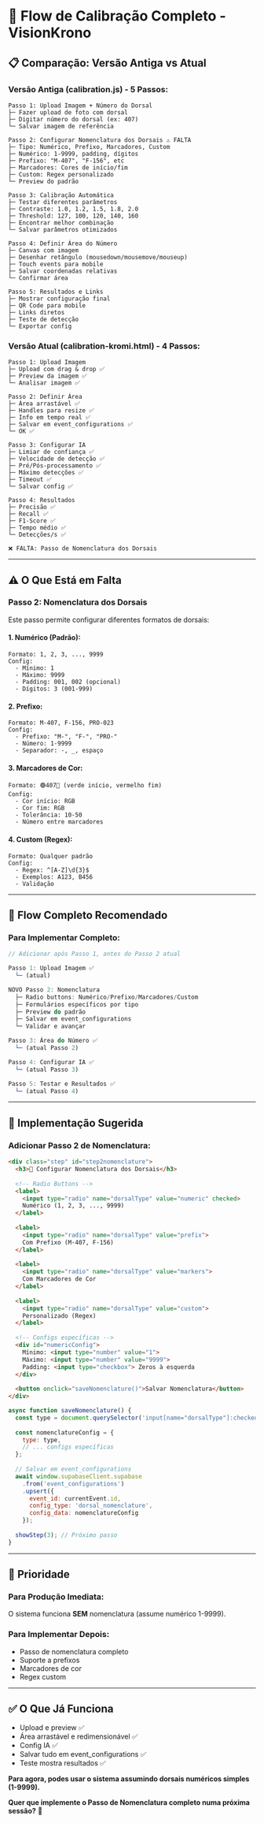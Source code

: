 # 🔧 Flow de Calibração Completo - VisionKrono

## 📋 Comparação: Versão Antiga vs Atual

### **Versão Antiga (calibration.js) - 5 Passos:**

```
Passo 1: Upload Imagem + Número do Dorsal
├─ Fazer upload de foto com dorsal
├─ Digitar número do dorsal (ex: 407)
└─ Salvar imagem de referência

Passo 2: Configurar Nomenclatura dos Dorsais ⚠️ FALTA
├─ Tipo: Numérico, Prefixo, Marcadores, Custom
├─ Numérico: 1-9999, padding, dígitos
├─ Prefixo: "M-407", "F-156", etc
├─ Marcadores: Cores de início/fim
├─ Custom: Regex personalizado
└─ Preview do padrão

Passo 3: Calibração Automática
├─ Testar diferentes parâmetros
├─ Contraste: 1.0, 1.2, 1.5, 1.8, 2.0
├─ Threshold: 127, 100, 120, 140, 160
├─ Encontrar melhor combinação
└─ Salvar parâmetros otimizados

Passo 4: Definir Área do Número
├─ Canvas com imagem
├─ Desenhar retângulo (mousedown/mousemove/mouseup)
├─ Touch events para mobile
├─ Salvar coordenadas relativas
└─ Confirmar área

Passo 5: Resultados e Links
├─ Mostrar configuração final
├─ QR Code para mobile
├─ Links diretos
├─ Teste de detecção
└─ Exportar config
```

### **Versão Atual (calibration-kromi.html) - 4 Passos:**

```
Passo 1: Upload Imagem
├─ Upload com drag & drop ✅
├─ Preview da imagem ✅
└─ Analisar imagem ✅

Passo 2: Definir Área
├─ Área arrastável ✅
├─ Handles para resize ✅
├─ Info em tempo real ✅
├─ Salvar em event_configurations ✅
└─ OK ✅

Passo 3: Configurar IA
├─ Limiar de confiança ✅
├─ Velocidade de detecção ✅
├─ Pré/Pós-processamento ✅
├─ Máximo detecções ✅
├─ Timeout ✅
└─ Salvar config ✅

Passo 4: Resultados
├─ Precisão ✅
├─ Recall ✅
├─ F1-Score ✅
├─ Tempo médio ✅
└─ Detecções/s ✅

❌ FALTA: Passo de Nomenclatura dos Dorsais
```

---

## ⚠️ O Que Está em Falta

### **Passo 2: Nomenclatura dos Dorsais**

Este passo permite configurar diferentes formatos de dorsais:

#### **1. Numérico (Padrão):**
```
Formato: 1, 2, 3, ..., 9999
Config:
  - Mínimo: 1
  - Máximo: 9999
  - Padding: 001, 002 (opcional)
  - Dígitos: 3 (001-999)
```

#### **2. Prefixo:**
```
Formato: M-407, F-156, PRO-023
Config:
  - Prefixo: "M-", "F-", "PRO-"
  - Número: 1-9999
  - Separador: -, _, espaço
```

#### **3. Marcadores de Cor:**
```
Formato: 🟢407🔴 (verde início, vermelho fim)
Config:
  - Cor início: RGB
  - Cor fim: RGB
  - Tolerância: 10-50
  - Número entre marcadores
```

#### **4. Custom (Regex):**
```
Formato: Qualquer padrão
Config:
  - Regex: ^[A-Z]\d{3}$
  - Exemplos: A123, B456
  - Validação
```

---

## 🔄 Flow Completo Recomendado

### **Para Implementar Completo:**

```javascript
// Adicionar após Passo 1, antes do Passo 2 atual

Passo 1: Upload Imagem ✅
  └─ (atual)

NOVO Passo 2: Nomenclatura
  ├─ Radio buttons: Numérico/Prefixo/Marcadores/Custom
  ├─ Formulários específicos por tipo
  ├─ Preview do padrão
  ├─ Salvar em event_configurations
  └─ Validar e avançar

Passo 3: Área do Número ✅
  └─ (atual Passo 2)

Passo 4: Configurar IA ✅
  └─ (atual Passo 3)

Passo 5: Testar e Resultados ✅
  └─ (atual Passo 4)
```

---

## 📝 Implementação Sugerida

### **Adicionar Passo 2 de Nomenclatura:**

```html
<div class="step" id="step2nomenclature">
  <h3>🔢 Configurar Nomenclatura dos Dorsais</h3>
  
  <!-- Radio Buttons -->
  <label>
    <input type="radio" name="dorsalType" value="numeric" checked>
    Numérico (1, 2, 3, ..., 9999)
  </label>
  
  <label>
    <input type="radio" name="dorsalType" value="prefix">
    Com Prefixo (M-407, F-156)
  </label>
  
  <label>
    <input type="radio" name="dorsalType" value="markers">
    Com Marcadores de Cor
  </label>
  
  <label>
    <input type="radio" name="dorsalType" value="custom">
    Personalizado (Regex)
  </label>
  
  <!-- Configs específicas -->
  <div id="numericConfig">
    Mínimo: <input type="number" value="1">
    Máximo: <input type="number" value="9999">
    Padding: <input type="checkbox"> Zeros à esquerda
  </div>
  
  <button onclick="saveNomenclature()">Salvar Nomenclatura</button>
</div>
```

```javascript
async function saveNomenclature() {
  const type = document.querySelector('input[name="dorsalType"]:checked').value;
  
  const nomenclatureConfig = {
    type: type,
    // ... configs específicas
  };
  
  // Salvar em event_configurations
  await window.supabaseClient.supabase
    .from('event_configurations')
    .upsert({
      event_id: currentEvent.id,
      config_type: 'dorsal_nomenclature',
      config_data: nomenclatureConfig
    });
  
  showStep(3); // Próximo passo
}
```

---

## 🎯 Prioridade

### **Para Produção Imediata:**
O sistema funciona **SEM** nomenclatura (assume numérico 1-9999).

### **Para Implementar Depois:**
- Passo de nomenclatura completo
- Suporte a prefixos
- Marcadores de cor
- Regex custom

---

## ✅ O Que Já Funciona

- Upload e preview ✅
- Área arrastável e redimensionável ✅
- Config IA ✅
- Salvar tudo em event_configurations ✅
- Teste mostra resultados ✅

**Para agora, podes usar o sistema assumindo dorsais numéricos simples (1-9999).** 

**Quer que implemente o Passo de Nomenclatura completo numa próxima sessão?** 🔧

